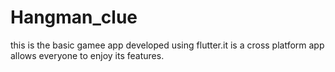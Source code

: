 # Hangman_clue
this is the basic gamee app developed using flutter.it is a cross platform app allows everyone to enjoy its features.
